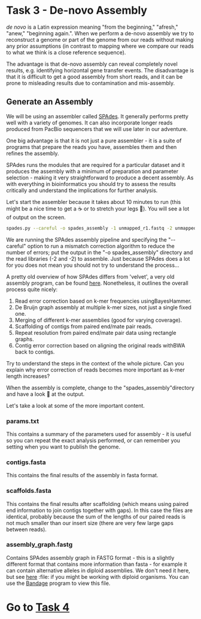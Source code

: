 # Task 3 - De-novo Assembly
*de novo* is a Latin expression meaning "from the beginning," "afresh," "anew," "beginning again.". When we perform a de-novo assembly we try to reconstruct a genome or part of the genome from our reads without making any prior assumptions (in contrast to mapping where we compare our reads to what we think is a close reference sequence).

The advantage is that de-novo assembly can reveal completely novel results, e.g. identifying horizontal gene transfer events. The disadvantage is that it is difficult to get a good assembly from short reads, and it can be prone to misleading results due to contamination and mis-assembly.

## Generate an Assembly
We will be using an assembler called [SPAdes](https://www.ncbi.nlm.nih.gov/pmc/articles/PMC3342519/). It generally performs pretty well with a variety of genomes. It can also incorporate longer reads produced from PacBio sequencers that we will use later in our adventure.

One big advantage is that it is not just a pure assembler - it is a suite of programs that prepare the reads you have, assembles them and then refines the assembly.

SPAdes runs the modules that are required for a particular dataset and it produces the assembly with a minimum of preparation and parameter selection - making it very straightforward to produce a decent assembly. As with everything in bioinformatics you should try to assess the results critically and understand the implications for further analysis.

Let's start the assembler because it takes about 10 minutes to run (this might be a nice time to get a :coffee: or to stretch your legs :walking:). You will see a lot of output on the screen.
```bash
spades.py --careful -o spades_assembly -1 unmapped_r1.fastq -2 unmapped_r2.fastq
```

We are running the SPAdes assembly pipeline and specifying the "--careful" option to run a mismatch correction algorithm to reduce the number of errors; put the output in the "-o spades_assembly" directory and the read libraries (-2 and -2) to assemble. Just because SPAdes does a lot for you does not mean you should not try to understand the process...

A pretty old overview of how SPAdes differs from 'velvet', a very old assembly program, can be found [here](http://thegenomefactory.blogspot.co.uk/2013/08/how-spades-differs-from-velvet.html). Nonetheless, it outlines the overall process quite nicely:

1. Read error correction based on k-mer frequencies using ​BayesHammer.
2. De Bruijn graph assembly at ​multiple ​k-mer sizes, not just a single fixed one.
3. Merging of different k-mer assemblies (good for varying coverage).
4. Scaffolding of contigs from paired end/mate pair reads.
5. Repeat resolution from paired end/mate pair data using rectangle graphs.
6. Contig error correction based on aligning the original reads with ​BWA​ back to contigs.


Try to understand the steps in the context of the whole picture. Can you explain why error correction of reads becomes more important as k-mer length increases?

When the assembly is complete, change to the "spades_assembly"​ directory and have a look :eyes: at the output.

Let's take a look at some of the more important content.
### params.txt
This contains a summary of the parameters used for assembly - it is useful so you can repeat the exact analysis performed, or can remember you setting when you want to publish the genome.

### contigs.fasta
This contains the final results of the assembly in fasta format.

### scaffolds.fasta
This contains the final results after scaffolding (which means using paired end information to join contigs together with gaps). In this case the files are identical, probably because the sum of the lengths of our paired reads is not much smaller than our insert size (there are very few large gaps between reads).

### assembly_graph.fastg
Contains SPAdes assembly graph in FASTG format - this is a slightly different format that contains more information than fasta - for example it can contain alternative alleles in diploid assemblies. We don't need it here, but see ​[here](http://fastg.sourceforge.net/FASTG_Spec_v1.00.pdf) :file: if you might be working with diploid organisms. You can use the [Bandage](http://rrwick.github.io/Bandage) program to view this file.

# Go to [Task 4](https://github.com/guyleonard/genomics_adventure/blob/release/chapter_3/task_4.md)
